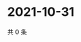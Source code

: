 # 2021-10-31

共 0 条

<!-- BEGIN WEIBO -->
<!-- 最后更新时间 Sun Oct 31 2021 08:31:13 GMT+0800 (China Standard Time) -->

<!-- END WEIBO -->
